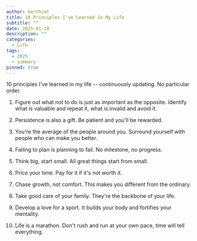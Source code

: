 ```yaml
---
author: kerthcet
title: 10 Principles I've Learned in My Life
subtitle: ""
date: 2025-01-10
description: ""
categories:
  - Life
tags:
  - 2025
  - summary
pinned: true
---
```


10 principles I've learned in my life -- continuously updating. No particular order.

1. Figure out what not to do is just as important as the opposite. Identify what is valuable and repeat it, what is invalid and avoid it.

2. Persistence is also a gift. Be patient and you'll be rewarded.

3. You're the average of the people around you. Surround yourself with people who can make you better.

4. Failing to plan is planning to fail. No milestone, no progress.

5. Think big, start small. All great things start from small.

6. Price your time. Pay for it if it's not worth it.

7. Chase growth, not comfort. This makes you different from the ordinary.

8. Take good care of your family. They're the backbone of your life.

9. Develop a love for a sport. It builds your body and fortifies your mentality.

10. Life is a marathon. Don't rush and run at your own pace, time will tell everything.
